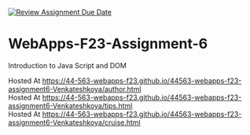 [![Review Assignment Due Date](https://classroom.github.com/assets/deadline-readme-button-24ddc0f5d75046c5622901739e7c5dd533143b0c8e959d652212380cedb1ea36.svg)](https://classroom.github.com/a/b9NC0g7h)
# WebApps-F23-Assignment-6
Introduction to Java Script and DOM

Hosted At <https://44-563-webapps-f23.github.io/44563-webapps-f23-assignment6-Venkateshkoya/author.html> <br>
Hosted At <https://44-563-webapps-f23.github.io/44563-webapps-f23-assignment6-Venkateshkoya/tips.html> <br>
Hosted At <https://44-563-webapps-f23.github.io/44563-webapps-f23-assignment6-Venkateshkoya/cruise.html> <br>